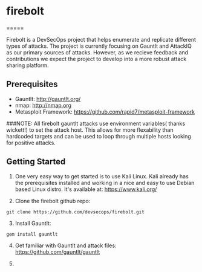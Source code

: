 # firebolt
=====

Firebolt is a DevSecOps project that helps enumerate and replicate different types of attacks. The project is currently focusing on Gauntlt and AttackIQ as our primary sources of attacks. However, as we recieve feedback and contributions we expect the project to develop into a more robust attack sharing platform.


## Prerequisites

* Gauntlt: http://gauntlt.org/
* nmap: http://nmap.org
* Metasploit Framework: https://github.com/rapid7/metasploit-framework


###NOTE:
All firebolt gauntlt attacks use environment variables( thanks wickett!) to set the attack host. This allows for more flexability than hardcoded targets and can be used to loop through multiple hosts looking for positive attacks. 


## Getting Started

1. One very easy way to get started is to use Kali Linux. Kali already has the prerequisites installed and working in a nice and easy to use Debian based Linux distro. It's available at: https://www.kali.org/

2. Clone the firebolt github repo: 
```
git clone https://github.com/devsecops/firebolt.git

```

3. Install Gauntlt:
```
gem install gauntlt
```
4. Get familiar with Gauntlt and attack files: https://github.com/gauntlt/gauntlt

5.  

